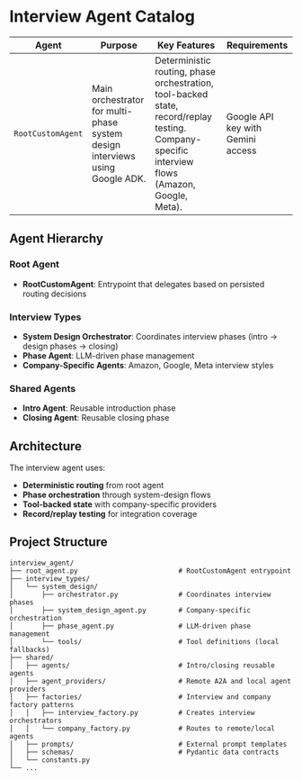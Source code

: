 # Interview Agent Catalog

| Agent | Purpose | Key Features | Requirements |
| ----- | ------- | ------------ | ------------ |
| `RootCustomAgent` | Main orchestrator for multi-phase system design interviews using Google ADK. | Deterministic routing, phase orchestration, tool-backed state, record/replay testing. Company-specific interview flows (Amazon, Google, Meta). | Google API key with Gemini access |

## Agent Hierarchy

### Root Agent
- **RootCustomAgent**: Entrypoint that delegates based on persisted routing decisions

### Interview Types
- **System Design Orchestrator**: Coordinates interview phases (intro → design phases → closing)
- **Phase Agent**: LLM-driven phase management
- **Company-Specific Agents**: Amazon, Google, Meta interview styles

### Shared Agents
- **Intro Agent**: Reusable introduction phase
- **Closing Agent**: Reusable closing phase

## Architecture

The interview agent uses:
- **Deterministic routing** from root agent
- **Phase orchestration** through system-design flows
- **Tool-backed state** with company-specific providers
- **Record/replay testing** for integration coverage

## Project Structure

```
interview_agent/
├── root_agent.py                         # RootCustomAgent entrypoint
├── interview_types/
│   └── system_design/
│       ├── orchestrator.py               # Coordinates interview phases
│       ├── system_design_agent.py        # Company-specific orchestration
│       ├── phase_agent.py                # LLM-driven phase management
│       └── tools/                        # Tool definitions (local fallbacks)
├── shared/
│   ├── agents/                           # Intro/closing reusable agents
│   ├── agent_providers/                  # Remote A2A and local agent providers
│   ├── factories/                        # Interview and company factory patterns
│   │   ├── interview_factory.py          # Creates interview orchestrators
│   │   └── company_factory.py            # Routes to remote/local agents
│   ├── prompts/                          # External prompt templates
│   ├── schemas/                          # Pydantic data contracts
│   └── constants.py
└── ...
```

